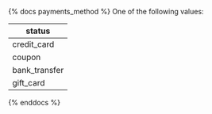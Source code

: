 {% docs payments_method %}
One of the following values: 

| status        |
|---------------|
| credit_card   |
| coupon        |
| bank_transfer |
| gift_card     |

{% enddocs %}
